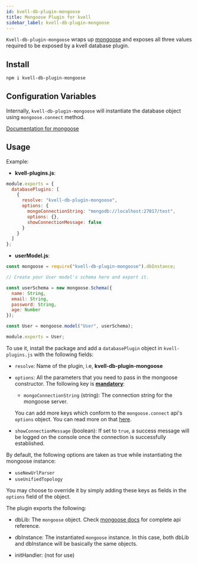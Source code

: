 ```yaml
---
id: kvell-db-plugin-mongoose
title: Mongoose Plugin for kvell
sidebar_label: kvell-db-plugin-mongoose
---
```


`Kvell-db-plugin-mongoose` wraps up [mongoose](https://mongoosejs.com/) and exposes all three values required to be exposed by a kvell database plugin.

## Install

```sh
npm i kvell-db-plugin-mongoose
```

## Configuration Variables

Internally, `kvell-db-plugin-mongoose` will instantiate the database object using `mongoose.connect` method.

[Documentation for mongoose](https://mongoosejs.com/docs/index.html)

## Usage

Example:

- **kvell-plugins.js**:

```javascript
module.exports = {
  databasePlugins: [
    {
      resolve: "kvell-db-plugin-mongoose",
      options: {
        mongoConnectionString: "mongodb://localhost:27017/test",
        options: {},
        showConnectionMessage: false
      }
    }
  ]
};
```

- **userModel.js**:

```javascript
const mongoose = require("kvell-db-plugin-mongoose").dbInstance;

// Create your User model's schema here and export it.

const userSchema = new mongoose.Schema({
  name: String,
  email: String,
  password: String,
  age: Number
});

const User = mongoose.model("User", userSchema);

module.exports = User;
```

To use it, install the package and add a `databasePlugin` object in `kvell-plugins.js` with the following fields:

- `resolve`: Name of the plugin, i.e, **kvell-db-plugin-mongoose**

- `options`: All the parameters that you need to pass in the mongoose constructor. The following key is **<u>mandatory</u>**:

  - `mongoConnectionString` (string): The connection string for the mongoose server.

  You can add more keys which conform to the `mongoose.connect` api's `options` object. You can read more on that [here](https://mongoosejs.com/docs/api/mongoose.html#mongoose_Mongoose-connect).

* `showConnectionMessage` (boolean): If set to `true`, a success message will be logged on the console once the connection is successfully established.

By default, the following options are taken as true while instantiating the mongoose instance:

- `useNewUrlParser`
- `useUnifiedTopology`

You may choose to override it by simply adding these keys as fields in the `options` field of the object.

The plugin exports the following:

- dbLib: The `mongoose` object. Check [mongoose docs](https://mongoosejs.com/docs/index.html) for complete api reference.
- dbInstance: The instantiated `mongoose` instance. In this case, both dbLib and dbInstance will be basically the same objects.

- initHandler: (not for use)
